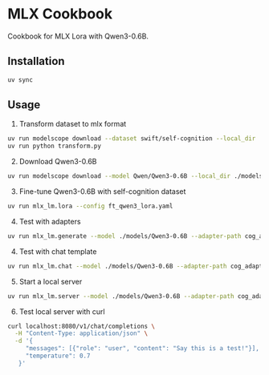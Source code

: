 MLX Cookbook
============

Cookbook for MLX Lora with Qwen3-0.6B.

Installation
------------

```bash
uv sync
```

Usage
-----

1. Transform dataset to mlx format

```bash
uv run modelscope download --dataset swift/self-cognition --local_dir ./datasets/self-cognition
uv run python transform.py 
```

2. Download Qwen3-0.6B

```bash
uv run modelscope download --model Qwen/Qwen3-0.6B --local_dir ./models/Qwen3-0.6B
```

3. Fine-tune Qwen3-0.6B with self-cognition dataset

```bash
uv run mlx_lm.lora --config ft_qwen3_lora.yaml
```

4. Test with adapters

```bash
uv run mlx_lm.generate --model ./models/Qwen3-0.6B --adapter-path cog_adapters
```

4. Test with chat template
```bash
uv run mlx_lm.chat --model ./models/Qwen3-0.6B --adapter-path cog_adapters
```

5. Start a local server
```bash
uv run mlx_lm.server --model ./models/Qwen3-0.6B --adapter-path cog_adapters --chat-template-args '{"enable_thinking":false}'
```

6. Test local server with curl
```bash
curl localhost:8080/v1/chat/completions \
  -H "Content-Type: application/json" \
  -d '{
     "messages": [{"role": "user", "content": "Say this is a test!"}],
     "temperature": 0.7
   }'
```
